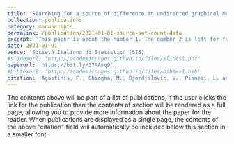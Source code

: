 ```yaml
---
title: "Searching for a source of difference in undirected graphical models for count data: an empirical study"
collection: publications
category: manuscripts
permalink: /publication/2021-01-01-source-set-count-data
excerpt: 'This paper is about the number 1. The number 2 is left for future work.'
date: 2021-01-01
venue: 'Società Italiana di Statistica (SIS)'
#slidesurl: 'http://academicpages.github.io/files/slides1.pdf'
paperurl: 'https://bit.ly/37AAsq9'
#bibtexurl: 'http://academicpages.github.io/files/bibtex1.bib'
citation: 'Agostinis, F., Chiogna, M., Djordjilovic, V., Pianesi, L. and Romualdi, C. (2021). &quot;Paper Title Number 1.&quot; <i>Journal 1</i>. 1(1).'
---
```

The contents above will be part of a list of publications, if the user clicks the link for the publication than the contents of section will be rendered as a full page, allowing you to provide more information about the paper for the reader. When publications are displayed as a single page, the contents of the above "citation" field will automatically be included below this section in a smaller font.
